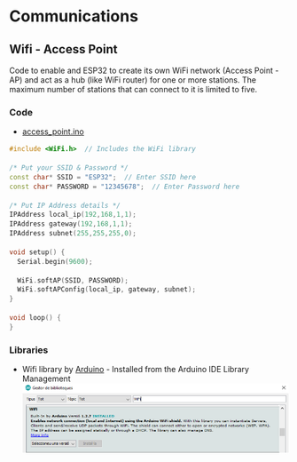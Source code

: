 # Communications
## Wifi - Access Point

Code to enable and ESP32 to create its own WiFi network (Access Point - AP) and act as a hub (like WiFi router) for one or more stations. The maximum number of stations that can connect to it is limited to five.
	
### Code
* [access_point.ino](access_point.ino)
```cpp
#include <WiFi.h>  // Includes the WiFi library

/* Put your SSID & Password */
const char* SSID = "ESP32";  // Enter SSID here
const char* PASSWORD = "12345678";  // Enter Password here

/* Put IP Address details */
IPAddress local_ip(192,168,1,1);
IPAddress gateway(192,168,1,1);
IPAddress subnet(255,255,255,0);

void setup() {
  Serial.begin(9600);
  
  WiFi.softAP(SSID, PASSWORD);
  WiFi.softAPConfig(local_ip, gateway, subnet); 
}

void loop() {
}
```

### Libraries
* Wifi library by [Arduino](https://www.arduino.cc/) - Installed from the Arduino IDE Library Management
![WiFi_library](../WiFi_library.png)
